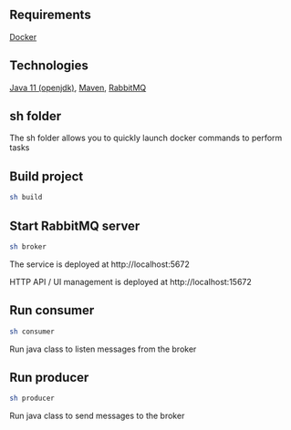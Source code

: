 
## Requirements
[Docker](https://www.docker.com/)

## Technologies 
[Java 11 (openjdk)](https://openjdk.org/projects/jdk/11/), [Maven](https://maven.apache.org/), [RabbitMQ](https://www.rabbitmq.com/)

## sh folder

The sh folder allows you to quickly launch docker commands to perform tasks

## Build project
```bash
sh build
```

## Start RabbitMQ server
```bash
sh broker
```

The service is deployed at http://localhost:5672

HTTP API / UI management is deployed at http://localhost:15672

## Run consumer
```bash
sh consumer
```

Run java class to listen messages from the broker 

## Run producer
```bash
sh producer
```

Run java class to send messages to the broker 
